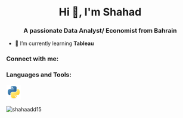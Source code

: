 # <h1 align="center">Hi 👋, I'm Shahad</h1>
<h3 align="center">A passionate Data Analyst/ Economist from Bahrain</h3>

- 🌱 I’m currently learning **Tableau**

<h3 align="left">Connect with me:</h3>
<p align="left">
</p>

<h3 align="left">Languages and Tools:</h3>
<p align="left"> <a href="https://www.python.org" target="_blank" rel="noreferrer"> <img src="https://raw.githubusercontent.com/devicons/devicon/master/icons/python/python-original.svg" alt="python" width="40" height="40"/> </a> </p>

<p><img align="center" src="https://github-readme-stats.vercel.app/api/top-langs?username=shahaadd15&show_icons=true&locale=en&layout=compact" alt="shahaadd15" /></p>
 
